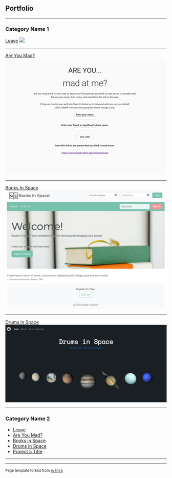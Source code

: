 ## Portfolio

---

### Category Name 1 

[Leave](https://powerful-brushlands-03027.herokuapp.com/)
<img src="images/leave.phn"/>

---
[Are You Mad?](https://areyoumad.netlify.app/)
<img src="images/areyoumad.png"/>

---
[Books In Space](https://books-in-space.herokuapp.com/)
<img src="images/booksinspace.png"/>

---

[Drums in Space](https://www.drumsinspace.com/)
<img src="images/drumsinspace.png"/>

---

### Category Name 2

- [Leave](https://powerful-brushlands-03027.herokuapp.com/)
- [Are You Mad?](https://areyoumad.netlify.app/)
- [Books in Space](https://books-in-space.herokuapp.com/)
- [Drums in Space](https://www.drumsinspace.com/)
- [Project 5 Title](http://example.com/)

---




---
<p style="font-size:11px">Page template forked from <a href="https://github.com/evanca/quick-portfolio">evanca</a></p>
<!-- Remove above link if you don't want to attibute -->

